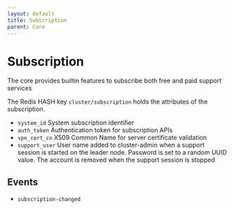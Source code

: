 ```yaml
---
layout: default
title: Subscription
parent: Core
---
```


# Subscription

The core provides builtin features to subscribe both free and paid support services

The Redis HASH key `cluster/subscription` holds the attributes of the subscription.

- `system_id` System subscription identifier
- `auth_token` Authentication token for subscription APIs
- `vpn_cert_cn` X509 Common Name for server certificate validation
- `support_user` User name added to cluster-admin when a support session
  is started on the leader node. Password is set to a random UUID value.
  The account is removed when the support session is stopped


## Events

- `subscription-changed`
